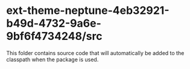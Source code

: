 # ext-theme-neptune-4eb32921-b49d-4732-9a6e-9bf6f4734248/src

This folder contains source code that will automatically be added to the classpath when
the package is used.
